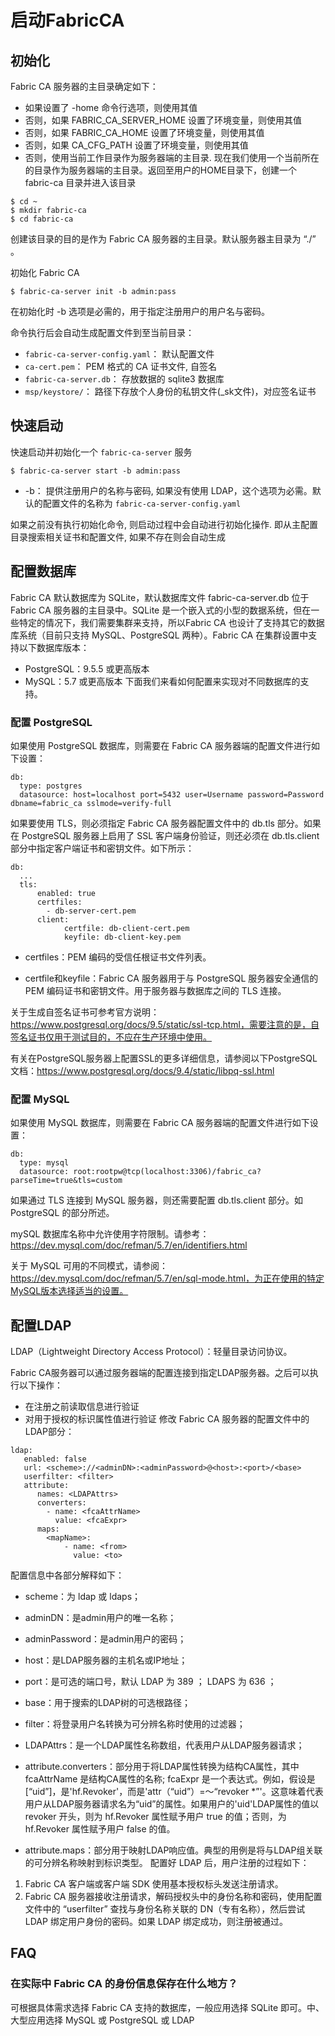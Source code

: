 # 启动FabricCA
## 初始化
Fabric CA 服务器的主目录确定如下：

- 如果设置了 -home 命令行选项，则使用其值
- 否则，如果 FABRIC_CA_SERVER_HOME 设置了环境变量，则使用其值
- 否则，如果 FABRIC_CA_HOME 设置了环境变量，则使用其值
- 否则，如果 CA_CFG_PATH 设置了环境变量，则使用其值
- 否则，使用当前工作目录作为服务器端的主目录.
现在我们使用一个当前所在的目录作为服务器端的主目录。返回至用户的HOME目录下，创建一个 fabric-ca 目录并进入该目录
```
$ cd ~
$ mkdir fabric-ca
$ cd fabric-ca
```
创建该目录的目的是作为 Fabric CA 服务器的主目录。默认服务器主目录为 “./” 。

初始化 Fabric CA
```
$ fabric-ca-server init -b admin:pass
```
在初始化时 -b 选项是必需的，用于指定注册用户的用户名与密码。

命令执行后会自动生成配置文件到至当前目录：

* `fabric-ca-server-config.yaml`： 默认配置文件
* `ca-cert.pem`： PEM 格式的 CA 证书文件, 自签名
* `fabric-ca-server.db`： 存放数据的 sqlite3 数据库
* `msp/keystore/`： 路径下存放个人身份的私钥文件(_sk文件)，对应签名证书
## 快速启动
快速启动并初始化一个 `fabric-ca-server` 服务
```
$ fabric-ca-server start -b admin:pass
```
* -b： 提供注册用户的名称与密码, 如果没有使用 LDAP，这个选项为必需。默认的配置文件的名称为 `fabric-ca-server-config.yaml`

如果之前没有执行初始化命令, 则启动过程中会自动进行初始化操作. 即从主配置目录搜索相关证书和配置文件, 如果不存在则会自动生成

## 配置数据库
Fabric CA 默认数据库为 SQLite，默认数据库文件 fabric-ca-server.db 位于 Fabric CA 服务器的主目录中。SQLite 是一个嵌入式的小型的数据系统，但在一些特定的情况下，我们需要集群来支持，所以Fabric CA 也设计了支持其它的数据库系统（目前只支持 MySQL、PostgreSQL 两种）。Fabric CA 在集群设置中支持以下数据库版本：

- PostgreSQL：9.5.5 或更高版本
- MySQL：5.7 或更高版本
下面我们来看如何配置来实现对不同数据库的支持。

### 配置 PostgreSQL
如果使用 PostgreSQL 数据库，则需要在 Fabric CA 服务器端的配置文件进行如下设置：
```
db:
  type: postgres
  datasource: host=localhost port=5432 user=Username password=Password dbname=fabric_ca sslmode=verify-full
```

如果要使用 TLS，则必须指定 Fabric CA 服务器配置文件中的 db.tls 部分。如果在 PostgreSQL 服务器上启用了 SSL 客户端身份验证，则还必须在 db.tls.client 部分中指定客户端证书和密钥文件。如下所示：
```
db:
  ...
  tls:
      enabled: true
      certfiles:
        - db-server-cert.pem
      client:
            certfile: db-client-cert.pem
            keyfile: db-client-key.pem
```
- certfiles：PEM 编码的受信任根证书文件列表。

- certfile和keyfile：Fabric CA 服务器用于与 PostgreSQL 服务器安全通信的 PEM 编码证书和密钥文件。用于服务器与数据库之间的 TLS 连接。

关于生成自签名证书可参考官方说明：https://www.postgresql.org/docs/9.5/static/ssl-tcp.html，需要注意的是，自签名证书仅用于测试目的，不应在生产环境中使用。

有关在PostgreSQL服务器上配置SSL的更多详细信息，请参阅以下PostgreSQL文档：https://www.postgresql.org/docs/9.4/static/libpq-ssl.html
###  配置 MySQL
如果使用 MySQL 数据库，则需要在 Fabric CA 服务器端的配置文件进行如下设置：
```
db:
  type: mysql
  datasource: root:rootpw@tcp(localhost:3306)/fabric_ca?parseTime=true&tls=custom
```
如果通过 TLS 连接到 MySQL 服务器，则还需要配置 db.tls.client 部分。如 PostgreSQL 的部分所述。

mySQL 数据库名称中允许使用字符限制。请参考：https://dev.mysql.com/doc/refman/5.7/en/identifiers.html

关于 MySQL 可用的不同模式，请参阅：https://dev.mysql.com/doc/refman/5.7/en/sql-mode.html，为正在使用的特定MySQL版本选择适当的设置。

## 配置LDAP
LDAP（Lightweight Directory Access Protocol）：轻量目录访问协议。

Fabric CA服务器可以通过服务器端的配置连接到指定LDAP服务器。之后可以执行以下操作：

- 在注册之前读取信息进行验证
- 对用于授权的标识属性值进行验证
修改 Fabric CA 服务器的配置文件中的LDAP部分：
```
ldap:
   enabled: false
   url: <scheme>://<adminDN>:<adminPassword>@<host>:<port>/<base>
   userfilter: <filter>
   attribute:
      names: <LDAPAttrs>
      converters:
        - name: <fcaAttrName>
          value: <fcaExpr>
      maps:
        <mapName>:
            - name: <from>
              value: <to>
```

配置信息中各部分解释如下：

* scheme：为 ldap 或 ldaps；
* adminDN：是admin用户的唯一名称；
* adminPassword：是admin用户的密码；
* host：是LDAP服务器的主机名或IP地址；
* port：是可选的端口号，默认 LDAP 为 389 ； LDAPS 为 636 ；
* base：用于搜索的LDAP树的可选根路径；
* filter：将登录用户名转换为可分辨名称时使用的过滤器；
* LDAPAttrs：是一个LDAP属性名称数组，代表用户从LDAP服务器请求；

* attribute.converters：部分用于将LDAP属性转换为结构CA属性，其中 fcaAttrName 是结构CA属性的名称; fcaExpr 是一个表达式。例如，假设是[“uid”]，是'hf.Revoker'，而是'attr（“uid”）=〜“revoker *”'。这意味着代表用户从LDAP服务器请求名为“uid”的属性。如果用户的'uid'LDAP属性的值以 revoker 开头，则为 hf.Revoker 属性赋予用户 true 的值；否则，为 hf.Revoker 属性赋予用户 false 的值。

* attribute.maps：部分用于映射LDAP响应值。典型的用例是将与LDAP组关联的可分辨名称映射到标识类型。
配置好 LDAP 后，用户注册的过程如下：

1. Fabric CA 客户端或客户端 SDK 使用基本授权标头发送注册请求。
2. Fabric CA 服务器接收注册请求，解码授权头中的身份名称和密码，使用配置文件中的 “userfilter” 查找与身份名称关联的 DN（专有名称），然后尝试 LDAP 绑定用户身份的密码。如果 LDAP 绑定成功，则注册被通过。
## FAQ
### 在实际中 Fabric CA 的身份信息保存在什么地方？

可根据具体需求选择 Fabric CA 支持的数据库，一般应用选择 SQLite 即可。中、大型应用选择 MySQL 或 PostgreSQL 或 LDAP
